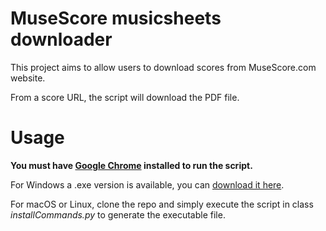 
# MuseScore musicsheets downloader

This project aims to allow users to download scores from MuseScore.com website.

From a score URL, the script will download the PDF file.

# Usage

**You must have [Google Chrome](https://www.google.com/intl/fr_fr/chrome/) installed to run the script.**

For Windows a .exe version is available, you can [download it here](https://github.com/Alexandre-RM/Musescore-music-sheet-scraper-2/blob/a0f3fe7927b7e3be863ef59adc864d0406a82d62/dist/Musescore_Music_Sheets_Scrapper.exe?raw=true).

For macOS or Linux, clone the repo and simply execute the script in class _installCommands.py_ to generate the executable file.
